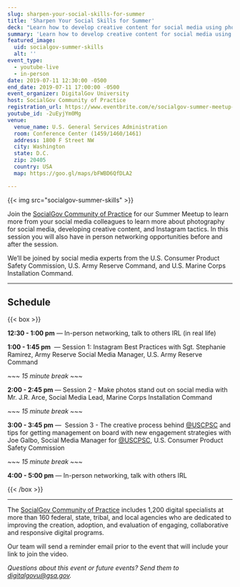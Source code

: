 ```yaml
---
slug: sharpen-your-social-skills-for-summer
title: 'Sharpen Your Social Skills for Summer'
deck: "Learn how to develop creative content for social media using photography, and sharpening your Instagram skills."
summary: 'Learn how to develop creative content for social media using photography, and sharpening your Instagram skills.'
featured_image:
  uid: socialgov-summer-skills
  alt: ''
event_type:
  - youtube-live
  - in-person
date: 2019-07-11 12:30:00 -0500
end_date: 2019-07-11 17:00:00 -0500
event_organizer: DigitalGov University
host: SocialGov Community of Practice
registration_url: https://www.eventbrite.com/e/socialgov-summer-meetup-registration-63691985443
youtube_id: -2uEyjYm0Mg
venue:
  venue_name: U.S. General Services Administration
  room: Conference Center (1459/1460/1461)
  address: 1800 F Street NW
  city: Washington
  state: D.C.
  zip: 20405
  country: USA
  map: https://goo.gl/maps/bFWBD6QfDLA2

---
```


{{< img src="socialgov-summer-skills" >}}

Join the [SocialGov Community of Practice](https://digital.gov/communities/social-media/) for our Summer Meetup to learn more from your social media colleagues to learn more about photography for social media, developing creative content, and Instagram tactics. In this session you will also have in person networking opportunities before and after the session.

We’ll be joined by social media experts from the U.S. Consumer Product Safety Commission, U.S. Army Reserve Command, and U.S. Marine Corps Installation Command.

---

## Schedule

{{< box >}}

**12:30 - 1:00 pm** — In-person networking, talk to others IRL (in real life)

**1:00 - 1:45 pm**  — Session 1: Instagram Best Practices with Sgt. Stephanie Ramirez, Army Reserve Social Media Manager, U.S. Army Reserve Command

_~~~ 15 minute break ~~~_

**2:00 - 2:45 pm** — Session 2 - Make photos stand out on social media with Mr. J.R. Arce, Social Media Lead, Marine Corps Installation Command

_~~~ 15 minute break ~~~_

**3:00 - 3:45 pm** —  Session 3 - The creative process behind [@USCPSC](https://twitter.com/USCPSC) and tips for getting management on board with new engagement strategies with Joe Galbo, Social Media Manager for [@USCPSC](https://twitter.com/USCPSC), U.S. Consumer Product Safety Commission

_~~~ 15 minute break ~~~_

**4:00 - 5:00 pm** — In-person networking, talk with others IRL

{{< /box >}}

---

The [SocialGov Community of Practice](https://digital.gov/communities/social-media/) includes 1,200 digital specialists at more than 160 federal, state, tribal, and local agencies who are dedicated to improving the creation, adoption, and evaluation of engaging, collaborative and responsive digital programs.

Our team will send a reminder email prior to the event that will include your link to join the video.

_Questions about this event or future events? Send them to [digitalgovu@gsa.gov](mailto:digitalgovu@gsa.gov)._
